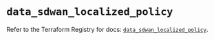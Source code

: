 # `data_sdwan_localized_policy`

Refer to the Terraform Registry for docs: [`data_sdwan_localized_policy`](https://registry.terraform.io/providers/ciscodevnet/sdwan/0.8.0/docs/data-sources/localized_policy).
